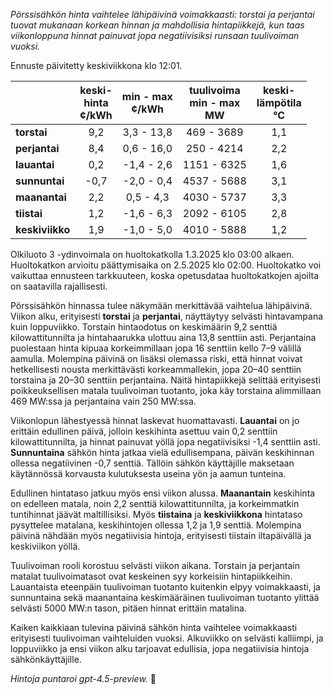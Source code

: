 *Pörssisähkön hinta vaihtelee lähipäivinä voimakkaasti: torstai ja perjantai tuovat mukanaan korkean hinnan ja mahdollisia hintapiikkejä, kun taas viikonloppuna hinnat painuvat jopa negatiivisiksi runsaan tuulivoiman vuoksi.*

Ennuste päivitetty keskiviikkona klo 12:01.

|              | keski-<br>hinta<br>¢/kWh | min - max<br>¢/kWh | tuulivoima<br>min - max<br>MW | keski-<br>lämpötila<br>°C |
|:-------------|:----------------:|:----------------:|:-------------:|:-------------:|
| **torstai**      | 9,2              | 3,3 - 13,8        | 469 - 3689      | 1,1           |
| **perjantai**    | 8,4              | 0,6 - 16,0        | 250 - 4214      | 2,2           |
| **lauantai**     | 0,2              | -1,4 - 2,6        | 1151 - 6325     | 1,6           |
| **sunnuntai**    | -0,7             | -2,0 - 0,4        | 4537 - 5688     | 3,1           |
| **maanantai**    | 2,2              | 0,5 - 4,3         | 4030 - 5737     | 3,3           |
| **tiistai**      | 1,2              | -1,6 - 6,3        | 2092 - 6105     | 2,8           |
| **keskiviikko**  | 1,9              | -1,0 - 5,0        | 4010 - 5888     | 1,2           |

Olkiluoto 3 -ydinvoimala on huoltokatkolla 1.3.2025 klo 03:00 alkaen. Huoltokatkon arvioitu päättymisaika on 2.5.2025 klo 02:00. Huoltokatko voi vaikuttaa ennusteen tarkkuuteen, koska opetusdataa huoltokatkojen ajoilta on saatavilla rajallisesti.

Pörssisähkön hinnassa tulee näkymään merkittävää vaihtelua lähipäivinä. Viikon alku, erityisesti **torstai** ja **perjantai**, näyttäytyy selvästi hintavampana kuin loppuviikko. Torstain hintaodotus on keskimäärin 9,2 senttiä kilowattitunnilta ja hintahaarukka ulottuu aina 13,8 senttiin asti. Perjantaina puolestaan hinta kipuaa korkeimmillaan jopa 16 senttiin kello 7–9 välillä aamulla. Molempina päivinä on lisäksi olemassa riski, että hinnat voivat hetkellisesti nousta merkittävästi korkeammallekin, jopa 20–40 senttiin torstaina ja 20–30 senttiin perjantaina. Näitä hintapiikkejä selittää erityisesti poikkeuksellisen matala tuulivoiman tuotanto, joka käy torstaina alimmillaan 469 MW:ssa ja perjantaina vain 250 MW:ssa.

Viikonlopun lähestyessä hinnat laskevat huomattavasti. **Lauantai** on jo erittäin edullinen päivä, jolloin keskihinta asettuu vain 0,2 senttiin kilowattitunnilta, ja hinnat painuvat yöllä jopa negatiivisiksi -1,4 senttiin asti. **Sunnuntaina** sähkön hinta jatkaa vielä edullisempana, päivän keskihinnan ollessa negatiivinen -0,7 senttiä. Tällöin sähkön käyttäjille maksetaan käytännössä korvausta kulutuksesta useina yön ja aamun tunteina.

Edullinen hintataso jatkuu myös ensi viikon alussa. **Maanantain** keskihinta on edelleen matala, noin 2,2 senttiä kilowattitunnilta, ja korkeimmatkin tuntihinnat jäävät maltillisiksi. Myös **tiistaina** ja **keskiviikkona** hintataso pysyttelee matalana, keskihintojen ollessa 1,2 ja 1,9 senttiä. Molempina päivinä nähdään myös negatiivisia hintoja, erityisesti tiistain iltapäivällä ja keskiviikon yöllä.

Tuulivoiman rooli korostuu selvästi viikon aikana. Torstain ja perjantain matalat tuulivoimatasot ovat keskeinen syy korkeisiin hintapiikkeihin. Lauantaista eteenpäin tuulivoiman tuotanto kuitenkin elpyy voimakkaasti, ja sunnuntaina sekä maanantaina keskimääräinen tuulivoiman tuotanto ylittää selvästi 5000 MW:n tason, pitäen hinnat erittäin matalina.

Kaiken kaikkiaan tulevina päivinä sähkön hinta vaihtelee voimakkaasti erityisesti tuulivoiman vaihteluiden vuoksi. Alkuviikko on selvästi kalliimpi, ja loppuviikko ja ensi viikon alku tarjoavat edullisia, jopa negatiivisia hintoja sähkönkäyttäjille.

*Hintoja puntaroi gpt-4.5-preview.* 🍃
